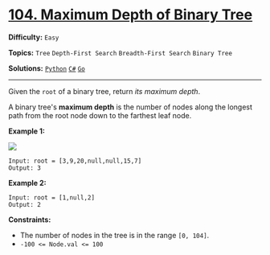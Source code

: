 # [104. Maximum Depth of Binary Tree](https://leetcode.com/problems/maximum-depth-of-binary-tree/)

**Difficulty:** `Easy`

**Topics:** `Tree` `Depth-First Search` `Breadth-First Search` `Binary Tree`

**Solutions:** [`Python`](../../src/python/challenges/problems/maximum_depth_of_binary_tree_test.py) [`C#`](../../src/csharp/challenges/Problems/MaximumDepthOfBinaryTree.cs) [`Go`](../../src/go/challenges/problems/maximum_depth_of_binary_tree_test.go)

---

Given the `root` of a binary tree, return *its maximum depth*.

A binary tree's **maximum depth** is the number of nodes along the longest path from the root node down to the farthest leaf node.

**Example 1:**

![](https://assets.leetcode.com/uploads/2020/11/26/tmp-tree.jpg)

```
Input: root = [3,9,20,null,null,15,7]
Output: 3
```

**Example 2:**

```
Input: root = [1,null,2]
Output: 2
```

**Constraints:**

* The number of nodes in the tree is in the range `[0, 104]`.
* `-100 <= Node.val <= 100`